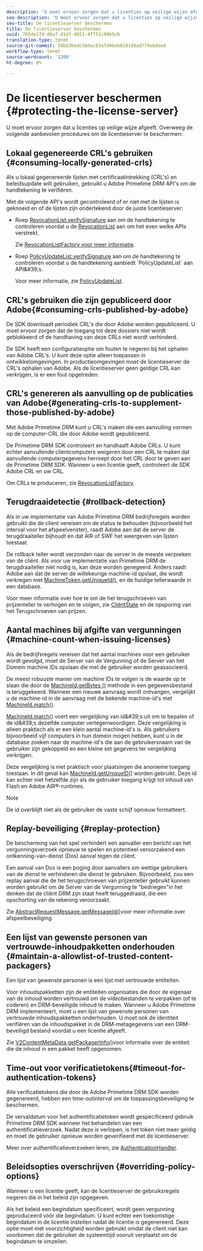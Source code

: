 ```yaml
---
description: 'U moet ervoor zorgen dat u licenties op veilige wijze afgeeft. Overweeg deze beste praktijken om de Server van de Vergunning te beschermen '
seo-description: 'U moet ervoor zorgen dat u licenties op veilige wijze afgeeft. Overweeg deze beste praktijken om de Server van de Vergunning te beschermen '
seo-title: De licentieserver beschermen
title: De licentieserver beschermen
uuid: 7b5de17d-d0a7-41df-9651-4ff51c9965c6
translation-type: tm+mt
source-git-commit: 58bb3bedc5b0ac63afd96eb6101d9ad779e6deed
workflow-type: tm+mt
source-wordcount: '1200'
ht-degree: 0%

---
```



# De licentieserver beschermen {#protecting-the-license-server}

U moet ervoor zorgen dat u licenties op veilige wijze afgeeft. Overweeg de volgende aanbevolen procedures om de licentieserver te beschermen:

## Lokaal gegenereerde CRL&#39;s gebruiken {#consuming-locally-generated-crls}

Als u lokaal gegenereerde lijsten met certificaatintrekking (CRL&#39;s) en beleidsupdate wilt gebruiken, gebruikt u Adobe Primetime DRM API&#39;s om de handtekening te verifiëren.

Met de volgende API&#39;s wordt gecontroleerd of er niet met de lijsten is geknoeid en of de lijsten zijn ondertekend door de juiste licentieserver:

* Roep [RevocationList.verifySignature](https://help.adobe.com/en_US/primetime/api/drm-apis/server/javadocs-flashaccess-pro/com/adobe/flashaccess/sdk/revocation/RevocationList.html#verifySignature(java.security.cert.X509Certificate)) aan om de handtekening te controleren voordat u de [RevocationList](https://help.adobe.com/en_US/primetime/api/drm-apis/server/javadocs-flashaccess-pro/com/adobe/flashaccess/sdk/revocation/RevocationList.html) aan om het even welke APIs verstrekt.

   Zie [RevocationListFactory voor meer informatie](https://help.adobe.com/en_US/primetime/api/drm-apis/server/javadocs-flashaccess-pro/com/adobe/flashaccess/sdk/revocation/RevocationListFactory.html).

* Roep [PolicyUpdateList.verifySignature](https://help.adobe.com/en_US/primetime/api/drm-apis/server/javadocs-flashaccess-pro/com/adobe/flashaccess/sdk/policyupdate/PolicyUpdateList.html#verifySignature(java.security.cert.X509Certificate)) aan om de handtekening te controleren voordat u de handtekening aanbiedt `PolicyUpdateList` aan API&#39;s.

   Voor meer informatie, zie [PolicyUpdateList](https://help.adobe.com/en_US/primetime/api/drm-apis/server/javadocs-flashaccess-pro/com/adobe/flashaccess/sdk/policyupdate/PolicyUpdateList.html).

## CRL&#39;s gebruiken die zijn gepubliceerd door Adobe{#consuming-crls-published-by-adobe}

De SDK downloadt periodiek CRL&#39;s die door Adobe worden gepubliceerd. U moet ervoor zorgen dat de toegang tot deze dossiers niet wordt geblokkeerd of de handhaving van deze CRLs niet wordt verhinderd.

De SDK heeft een configuratieoptie om fouten te negeren bij het ophalen van Adobe CRL&#39;s. U kunt deze optie alleen toepassen in ontwikkelomgevingen. In productieomgevingen moet de licentieserver de CRL&#39;s ophalen van Adobe. Als de licentieserver geen geldige CRL kan verkrijgen, is er een fout opgetreden.

## CRL&#39;s genereren als aanvulling op de publicaties van Adobe{#generating-crls-to-supplement-those-published-by-adobe}

Met Adobe Primetime DRM kunt u CRL&#39;s maken die een aanvulling vormen op de computer-CRL die door Adobe wordt gepubliceerd.

De Primetime DRM SDK controleert en handhaaft Adobe CRLs. U kunt echter aanvullende clientcomputers weigeren door een CRL te maken dat aanvullende computergegevens herroept door het CRL door te geven aan de Primetime DRM SDK. Wanneer u een licentie geeft, controleert de SDK Adobe CRL en uw CRL.

Om CRLs te produceren, zie [RevocationListFactory](https://help.adobe.com/en_US/primetime/api/drm-apis/server/javadocs-flashaccess-pro/com/adobe/flashaccess/sdk/revocation/RevocationListFactory.html).

## Terugdraaidetectie {#rollback-detection}

Als in uw implementatie van Adobe Primetime DRM bedrijfsregels worden gebruikt die de client vereisen om de status te behouden (bijvoorbeeld het interval voor het afspeelvenster), raadt Adobe aan dat de server de terugdraaiteller bijhoudt en dat AIR of SWF het weergeven van lijsten toestaat.

De rollback teller wordt verzonden naar de server in de meeste verzoeken van de cliënt. Als voor uw implementatie van Primetime DRM de terugdraaiteller niet nodig is, kan deze worden genegeerd. Anders raadt Adobe aan dat de server de willekeurige machine-id opslaat, die wordt verkregen met [MachineToken.getUniqueId()](https://help.adobe.com/en_US/primetime/api/drm-apis/server/javadocs-flashaccess-pro/com/adobe/flashaccess/sdk/cert/MachineId.html#getUniqueId()), en de huidige tellerwaarde in een database.

Voor meer informatie over hoe te om de het terugschroeven van prijzenteller te verhogen en te volgen, zie [CliëntState](https://help.adobe.com/en_US/primetime/api/drm-apis/server/javadocs-flashaccess-pro/com/adobe/flashaccess/sdk/protocol/ClientState.html) en de opsporing van het Terugschroeven van prijzen.

## Aantal machines bij afgifte van vergunningen {#machine-count-when-issuing-licenses}

Als de bedrijfsregels vereisen dat het aantal machines voor een gebruiker wordt gevolgd, moet de Server van de Vergunning of de Server van het Domein machine IDs opslaan die met de gebruiker worden geassocieerd.

De meest robuuste manier om machine IDs te volgen is de waarde op te slaan die door de [MachineId.getBytes ()](https://help.adobe.com/en_US/primetime/api/drm-apis/server/javadocs-flashaccess-pro/com/adobe/flashaccess/sdk/cert/MachineId.html#getBytes()) methode in een gegevensbestand is teruggekeerd. Wanneer een nieuwe aanvraag wordt ontvangen, vergelijkt u de machine-id in de aanvraag met de bekende machine-id&#39;s met [MachineId.match()](https://help.adobe.com/en_US/primetime/api/drm-apis/server/javadocs-flashaccess-pro/com/adobe/flashaccess/sdk/cert/MachineId.html#matches(com.adobe.flashaccess.sdk.cert.MachineId)).

[MachineId.match()](https://help.adobe.com/en_US/primetime/api/drm-apis/server/javadocs-flashaccess-pro/com/adobe/flashaccess/sdk/cert/MachineId.html#matches(com.adobe.flashaccess.sdk.cert.MachineId)) voert een vergelijking van id&#39;s uit om te bepalen of de id&#39;s dezelfde computer vertegenwoordigen. Deze vergelijking is alleen praktisch als er een klein aantal machine-id&#39;s is. Als gebruikers bijvoorbeeld vijf computers in hun domein mogen hebben, kunt u in de database zoeken naar de machine-id&#39;s die aan de gebruikersnaam van de gebruiker zijn gekoppeld en een kleine set gegevens ter vergelijking verkrijgen.

Deze vergelijking is niet praktisch voor plaatsingen die anonieme toegang toestaan. In dit geval kan [MachineId.getUniqueID()](https://help.adobe.com/en_US/primetime/api/drm-apis/server/javadocs-flashaccess-pro/com/adobe/flashaccess/sdk/cert/MachineId.html#getUniqueId()) worden gebruikt. Deze id kan echter niet hetzelfde zijn als de gebruiker toegang krijgt tot inhoud van Flash en Adobe AIR®-runtimes.

>[!NOTE]
>
>De id overblijft niet als de gebruiker de vaste schijf opnieuw formatteert.

## Replay-beveiliging {#replay-protection}

De bescherming van het spel verhindert een aanvaller een bericht van het vergunningsverzoek opnieuw te spelen en potentieel veroorzakend een ontkenning-van-dienst (Dos) aanval tegen de cliënt.

Een aanval van Dos is een poging door aanvallers om wettige gebruikers van de dienst te verhinderen die dienst te gebruiken. Bijvoorbeeld, zou een replay aanval die de het terugschroeven van prijzenteller gebruikt kunnen worden gebruikt om de Server van de Vergunning te &quot;bedriegen&quot;in het denken dat de cliënt DRM zijn staat heeft teruggedraaid, die een opschorting van de rekening veroorzaakt.

Zie [ AbstractRequestMessage.getMessageId()](https://help.adobe.com/en_US/primetime/api/drm-apis/server/javadocs-flashaccess-pro/com/adobe/flashaccess/sdk/protocol/AbstractRequestMessage.html#getMessageId())voor meer informatie over afspeelbeveiliging.

## Een lijst van gewenste personen van vertrouwde-inhoudpakketten onderhouden {#maintain-a-allowlist-of-trusted-content-packagers}

Een lijst van gewenste personen is een lijst met vertrouwde entiteiten.

Voor inhoudspakketten zijn de entiteiten organisaties die door de eigenaar van de inhoud worden vertrouwd om de videobestanden te verpakken (of te coderen) en DRM-beveiligde inhoud te maken. Wanneer u Adobe Primetime DRM implementeert, moet u een lijst van gewenste personen van vertrouwde inhoudspakketten onderhouden. U moet ook de identiteit verifiëren van de inhoudspakket in de DRM-metagegevens van een DRM-beveiligd bestand voordat u een licentie afgeeft.

Zie [V2ContentMetaData.getPackagerInfo()](https://help.adobe.com/en_US/primetime/api/drm-apis/server/javadocs-flashaccess-pro/com/adobe/flashaccess/sdk/media/drm/keys/v2/V2ContentMetaData.html#getPackagerInfo())voor informatie over de entiteit die de inhoud in een pakket heeft opgenomen.

## Time-out voor verificatietokens{#timeout-for-authentication-tokens}

Alle verificatietokens die door de Adobe Primetime DRM SDK worden gegenereerd, hebben een time-outinterval om de toepassingsbeveiliging te beschermen.

De vervaldatum voor het authentificatietoken wordt gespecificeerd gebruik Primetime DRM SDK wanneer het behandelen van een authentificatieverzoek. Nadat deze is verlopen, is het token niet meer geldig en moet de gebruiker opnieuw worden geverifieerd met de licentieserver.

Meer over authentificatieverzoeken leren, zie [AuthenticationHandler](https://help.adobe.com/en_US/primetime/api/drm-apis/server/javadocs-flashaccess-pro/com/adobe/flashaccess/sdk/protocol/authentication/AuthenticationHandler.html).

## Beleidsopties overschrijven {#overriding-policy-options}

Wanneer u een licentie geeft, kan de licentieserver de gebruiksregels negeren die in het beleid zijn opgegeven.

Als het beleid een begindatum specificeert, wordt geen vergunning geproduceerd vóór die begindatum. U kunt echter een toekomstige begindatum in de licentie instellen nadat de licentie is gegenereerd. Deze optie moet met voorzichtigheid worden gebruikt omdat de client niet kan voorkomen dat de gebruiker de systeemtijd vooruit verplaatst om de begindatum te omzeilen.